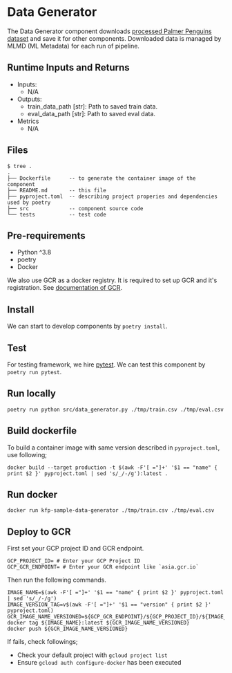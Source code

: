 # Data Generator

The Data Generator component downloads [processed Palmer Penguins dataset](https://storage.googleapis.com/download.tensorflow.org/data/palmer_penguins/penguins_processed.csv) and save it for other components. Downloaded data is managed by MLMD (ML Metadata) for each run of pipeline.

## Runtime Inputs and Returns

- Inputs:
  - N/A
- Outputs:
  - train_data_path [str]: Path to saved train data.
  - eval_data_path [str]: Path to saved eval data.
- Metrics
  - N/A

## Files

```console
$ tree .
.
├── Dockerfile      -- to generate the container image of the component
├── README.md       -- this file
├── pyproject.toml  -- describing project properies and dependencies used by poetry
├── src             -- component source code
└── tests           -- test code
```

## Pre-requirements

- Python ^3.8
- poetry
- Docker

We also use GCR as a docker registry. It is required to set up GCR and it's registration. See [documentation of GCR](https://cloud.google.com/container-registry/docs/quickstart).

## Install

We can start to develop components by `poetry install`.

## Test

For testing framework, we hire [pytest](https://docs.pytest.org/en/6.2.x/). We can test this component by `poetry run pytest`.

## Run locally

```
poetry run python src/data_generator.py ./tmp/train.csv ./tmp/eval.csv
```

## Build dockerfile

To build a container image with same version described in `pyproject.toml`, use following;

```shell
docker build --target production -t $(awk -F'[ ="]+' '$1 == "name" { print $2 }' pyproject.toml | sed 's/_/-/g'):latest .
```

## Run docker

```shell
docker run kfp-sample-data-generator ./tmp/train.csv ./tmp/eval.csv
```

## Deploy to GCR

First set your GCP project ID and GCR endpoint.

```shell
GCP_PROJECT_ID= # Enter your GCP Project ID
GCP_GCR_ENDPOINT= # Enter your GCR endpoint like `asia.gcr.io`
```

Then run the following commands.

```shell
IMAGE_NAME=$(awk -F'[ ="]+' '$1 == "name" { print $2 }' pyproject.toml | sed 's/_/-/g')
IMAGE_VERSION_TAG=v$(awk -F'[ ="]+' '$1 == "version" { print $2 }' pyproject.toml)
GCR_IMAGE_NAME_VERSIONED=${GCP_GCR_ENDPOINT}/${GCP_PROJECT_ID}/${IMAGE_NAME}:${IMAGE_VERSION_TAG}
docker tag ${IMAGE_NAME}:latest ${GCR_IMAGE_NAME_VERSIONED}
docker push ${GCR_IMAGE_NAME_VERSIONED}
```

If fails, check followings;

- Check your default project with `gcloud project list`
- Ensure `gcloud auth configure-docker` has been executed
